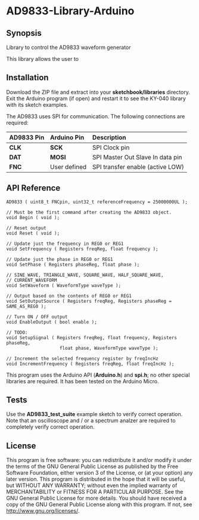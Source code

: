 # AD9833-Library-Arduino

## Synopsis
Library to control the AD9833 waveform generator 

This library allows the user to 

## Installation

Download the ZIP file and extract into your **sketchbook/libraries** directory. Exit the Arduino program (if open) and restart it to see the KY-040 library with its sketch examples.

The AD9833 uses SPI for communication. The following connections are required:

| AD9833 Pin | Arduino Pin | Description |
| :--------- | :---------- | :---------------------------------------- |
| **CLK** | **SCK** | SPI Clock pin |
| **DAT** | **MOSI** | SPI Master Out Slave In data pin |
| **FNC** | User defined | SPI transfer enable (active LOW) |

## API Reference

	AD9833 ( uint8_t FNCpin, uint32_t referenceFrequency = 25000000UL );

	// Must be the first command after creating the AD9833 object.
	void Begin ( void );

	// Reset output
	void Reset ( void );

	// Update just the frequency in REG0 or REG1
	void SetFrequency ( Registers freqReg, float frequency );

	// Update just the phase in REG0 or REG1
	void SetPhase ( Registers phaseReg, float phase );

	// SINE_WAVE, TRIANGLE_WAVE, SQUARE_WAVE, HALF_SQUARE_WAVE,
	// CURRENT_WAVEFORM
	void SetWaveform ( WaveformType waveType );

	// Output based on the contents of REG0 or REG1
	void SetOutputSource ( Registers freqReg, Registers phaseReg = SAME_AS_REG0 );

	// Turn ON / OFF output
	void EnableOutput ( bool enable );

	// TODO:
	void SetupSignal ( Registers freqReg, float frequency, Registers phaseReg,
						float phase, WaveformType waveType );

	// Increment the selected frequency register by freqIncHz
	void IncrementFrequency ( Registers freqReg, float freqIncHz );

This program uses the Arduino API (**Arduino.h**) and **spi.h**; no other special libraries are required. It has been tested on the Arduino Micro.

## Tests

Use the **AD9833_test_suite** example sketch to verify correct operation. Note that an oscilloscope and / or a spectrum analzer are required to completely verify correct operation.

## License

This program is free software: you can redistribute it and/or modify it under the terms of the GNU General Public License as published by the Free Software Foundation, either version 3 of the License, or (at your option) any later version. This program is distributed in the hope that it will be useful, but WITHOUT ANY WARRANTY; without even the implied warranty of MERCHANTABILITY or FITNESS FOR A PARTICULAR PURPOSE. See the GNU General Public License for more details. You should have received a copy of the GNU General Public License along with this program. If not, see http://www.gnu.org/licenses/.
